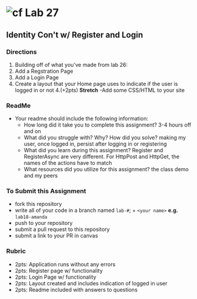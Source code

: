 # ![cf](http://i.imgur.com/7v5ASc8.png) Lab 27
## Identity Con't w/ Register and Login


### Directions
1. Building off of what you've made from lab 26:
  1. Add a Regstration Page
  2. Add a Login Page
  3. Create a layout that your Home page uses to indicate if the user is logged in or not
  4.(+2pts) **Stretch** -Add some CSS/HTML to your site

### ReadMe
- Your readme should include the following information:
	- How long did it take you to complete this assignment? 3-4 hours off and on
	- What did you struggle with? Why? How did you solve? making my user, once logged in, persist after logging in or registering
	- What did you learn during this assignment? Register and RegisterAsync are very different. For HttpPost and HttpGet, the names of the actions have to match
    - What resources did you utilize for this assignment? the class demo and my peers
    

### To Submit this Assignment
- fork this repository
- write all of your code in a branch named `lab-#`; + `<your name>` **e.g.** `lab18-amanda`
- push to your repository
- submit a pull request to this repository
- submit a link to your PR in canvas


### Rubric
- 2pts: Application runs without any errors
- 2pts: Register page w/ functionality 
- 2pts: Login Page w/ functionality 
- 2pts: Layout created and includes indication of logged in user
- 2pts: Readme included with answers to questions

